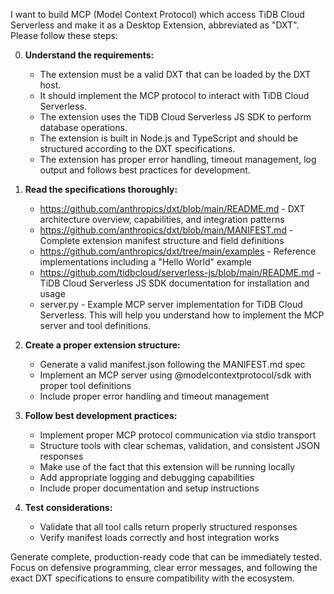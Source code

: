 I want to build MCP (Model Context Protocol) which access TiDB Cloud Serverless and make it as a Desktop Extension, abbreviated as "DXT". Please follow these steps:

0. **Understand the requirements:**
   - The extension must be a valid DXT that can be loaded by the DXT host.
   - It should implement the MCP protocol to interact with TiDB Cloud Serverless.
   - The extension uses the TiDB Cloud Serverless JS SDK to perform database operations.
   - The extension is built in Node.js and TypeScript and should be structured according to the DXT specifications.
   - The extension has proper error handling, timeout management, log output and follows best practices for development.

1. **Read the specifications thoroughly:**
   - https://github.com/anthropics/dxt/blob/main/README.md - DXT architecture overview, capabilities, and integration patterns
   - https://github.com/anthropics/dxt/blob/main/MANIFEST.md - Complete extension manifest structure and field definitions
   - https://github.com/anthropics/dxt/tree/main/examples - Reference implementations including a "Hello World" example
   - https://github.com/tidbcloud/serverless-js/blob/main/README.md - TiDB Cloud Serverless JS SDK documentation for installation and usage
   - server.py - Example MCP server implementation for TiDB Cloud Serverless. This will help you understand how to implement the MCP server and tool definitions. 

2. **Create a proper extension structure:**
   - Generate a valid manifest.json following the MANIFEST.md spec
   - Implement an MCP server using @modelcontextprotocol/sdk with proper tool definitions
   - Include proper error handling and timeout management

3. **Follow best development practices:**
   - Implement proper MCP protocol communication via stdio transport
   - Structure tools with clear schemas, validation, and consistent JSON responses
   - Make use of the fact that this extension will be running locally
   - Add appropriate logging and debugging capabilities
   - Include proper documentation and setup instructions

4. **Test considerations:**
   - Validate that all tool calls return properly structured responses
   - Verify manifest loads correctly and host integration works

Generate complete, production-ready code that can be immediately tested. Focus on defensive programming, clear error messages, and following the exact
DXT specifications to ensure compatibility with the ecosystem.